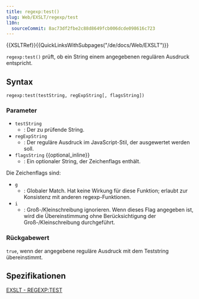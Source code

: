 ```yaml
---
title: regexp:test()
slug: Web/EXSLT/regexp/test
l10n:
  sourceCommit: 8ac73df2fbe2c88d8649fcb006dcde098616c723
---
```


{{XSLTRef}}{{QuickLinksWithSubpages("/de/docs/Web/EXSLT")}}

`regexp:test()` prüft, ob ein String einem angegebenen regulären Ausdruck entspricht.

## Syntax

```js-nolint
regexp:test(testString, regExpString[, flagsString])
```

### Parameter

- `testString`
  - : Der zu prüfende String.
- `regExpString`
  - : Der reguläre Ausdruck im JavaScript-Stil, der ausgewertet werden soll.
- `flagsString` {{optional_inline}}
  - : Ein optionaler String, der Zeichenflags enthält.

Die Zeichenflags sind:

- `g`
  - : Globaler Match. Hat keine Wirkung für diese Funktion; erlaubt zur Konsistenz mit anderen regexp-Funktionen.
- `i`
  - : Groß-/Kleinschreibung ignorieren. Wenn dieses Flag angegeben ist, wird die Übereinstimmung ohne Berücksichtigung der Groß-/Kleinschreibung durchgeführt.

### Rückgabewert

`true`, wenn der angegebene reguläre Ausdruck mit dem Teststring übereinstimmt.

## Spezifikationen

[EXSLT - REGEXP:TEST](https://exslt.github.io/regexp/functions/test/index.html)
